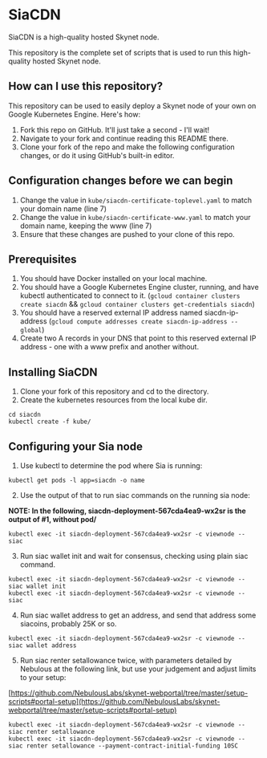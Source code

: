 # SiaCDN

SiaCDN is a high-quality hosted Skynet node.

This repository is the complete set of scripts that is used to run this high-quality hosted Skynet node.

## How can I use this repository?

This repository can be used to easily deploy a Skynet node of your own on Google Kubernetes Engine. Here's how:

1. Fork this repo on GitHub. It'll just take a second - I'll wait!
2. Navigate to your fork and continue reading this README there.
3. Clone your fork of the repo and make the following configuration changes, or do it using GitHub's built-in editor.


## Configuration changes before we can begin

1. Change the value in `kube/siacdn-certificate-toplevel.yaml` to match your domain name (line 7)
2. Change the value in `kube/siacdn-certificate-www.yaml` to match your domain name, keeping the www (line 7)
3. Ensure that these changes are pushed to your clone of this repo.


## Prerequisites

1. You should have Docker installed on your local machine.
2. You should have a Google Kubernetes Engine cluster, running, and have kubectl authenticated to connect to it. (`gcloud container clusters create siacdn` && `gcloud container clusters get-credentials siacdn`)
3. You should have a reserved external IP address named siacdn-ip-address (`gcloud compute addresses create siacdn-ip-address --global`)
4. Create two A records in your DNS that point to this reserved external IP address - one with a www prefix and another without.


## Installing SiaCDN

1. Clone your fork of this repository and cd to the directory.
2. Create the kubernetes resources from the local kube dir.

```
cd siacdn
kubectl create -f kube/
```


## Configuring your Sia node

1. Use kubectl to determine the pod where Sia is running:

```
kubectl get pods -l app=siacdn -o name
```

2. Use the output of that to run siac commands on the running sia node:

__NOTE: In the following, siacdn-deployment-567cda4ea9-wx2sr is the output of #1, without pod/__

```
kubectl exec -it siacdn-deployment-567cda4ea9-wx2sr -c viewnode -- siac
```

3. Run siac wallet init and wait for consensus, checking using plain siac command.

```
kubectl exec -it siacdn-deployment-567cda4ea9-wx2sr -c viewnode -- siac wallet init
kubectl exec -it siacdn-deployment-567cda4ea9-wx2sr -c viewnode -- siac
```

4. Run siac wallet address to get an address, and send that address some siacoins, probably 25K or so.

```
kubectl exec -it siacdn-deployment-567cda4ea9-wx2sr -c viewnode -- siac wallet address
```

5. Run siac renter setallowance twice, with parameters detailed by Nebulous at the following link, but use your judgement and adjust limits to your setup:

[https://github.com/NebulousLabs/skynet-webportal/tree/master/setup-scripts#portal-setup](https://github.com/NebulousLabs/skynet-webportal/tree/master/setup-scripts#portal-setup)

```
kubectl exec -it siacdn-deployment-567cda4ea9-wx2sr -c viewnode -- siac renter setallowance
kubectl exec -it siacdn-deployment-567cda4ea9-wx2sr -c viewnode -- siac renter setallowance --payment-contract-initial-funding 10SC
```
